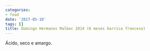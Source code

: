 ```yaml
---
categories:
- food
date: '2017-05-10'
tags: []
title: Domingo Hermanos Malbec 2014 (6 meses barrica francesa)
---
```


Ácido, seco e amargo.